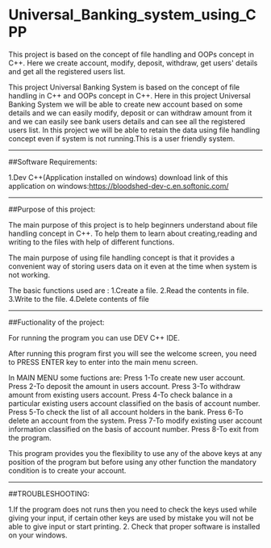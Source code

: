 # Universal_Banking_system_using_CPP
This project is based on the concept of file handling and OOPs concept in C++. Here we create account, modify, deposit, withdraw, get users' details and get all the registered users list.

This project Universal Banking System is based on the concept of file handling in C++ and OOPs concept in C++.
Here in this project Universal Banking System we will be able to create new account based on some details and we can easily modify, 
deposit or can withdraw amount from it and we can easily see bank users details and can see all the registered users list.
In this project we will be able to retain the data using file handling concept even if system is not running.This is a user friendly system.

--------------------------------------------------
##Software Requirements:

1.Dev C++(Application installed on windows)
download link of this application on windows:https://bloodshed-dev-c.en.softonic.com/

--------------------------------------------------
##Purpose of this project:

The main purpose of this project is to help beginners understand about file handling concept in C++.
To help them to learn about creating,reading and writing to the files with help of different functions.

The main purpose of using file handling concept is that it provides a convenient way of storing users data
on it even at the time when system is not working.

The basic functions used are :
1.Create a file.
2.Read the contents in file.
3.Write to the file.
4.Delete contents of file

--------------------------------------------------
##Fuctionality of the project:

For running the program you can use DEV C++ IDE.

After running this program first you will see the welcome screen, you need to PRESS ENTER key 
to enter into the main menu screen.

In MAIN MENU some fuctions are:
Press 1-To create new user account.
Press 2-To deposit the amount in users account.
Press 3-To withdraw amount from existing users account.
Press 4-To check balance in a particular existing users account classified on the basis of account number.
Press 5-To check the list of all account holders in the bank.
Press 6-To delete an account from the system.
Press 7-To modify existing user account information classified on the basis of account number.
Press 8-To exit from the program.

This program provides you the flexibility to use any of the above keys at any
position of the program but before using any other function the mandatory condition is to create your account.

--------------------------------------------------
##TROUBLESHOOTING:

1.If the program does not runs then you need to check the keys used while giving your input, if certain other keys are used by mistake you 
will not be able to give input or start printing.
2. Check that proper software is installed on your windows.
 
